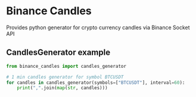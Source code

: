 # Binance Candles

Provides python generator for crypto currency candles via Binance Socket API

## CandlesGenerator example

```python
from binance_candles import candles_generator

# 1 min candles generator for symbol BTCUSDT
for candles in candles_generator(symbols=["BTCUSDT"], interval=60):
    print(",".join(map(str, candles)))
```

